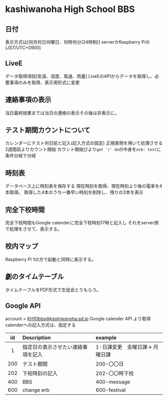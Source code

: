 # kashiwanoha High School BBS

## 日付
表示方式は[何月何日何曜日、何時何分(24時制)]
serverかRaspberry Piの(JST/UTC+0900)

## LiveE
データ取得項目[気温、湿度、風速、雨量]
LiveEのAPIからデータを取得し、必要事項のみを取得、表示用形式に変更

## 連絡事項の表示
当日最終授業までは当日の連絡の表示その後は非表示に。

## テスト期間カウントについて
カレンダーにテスト何日前と記入(記入方式の固定)
正規表現を用いて処理させる
2週間前よりカウント開始
カウント開始びより`get '/' do`の中身を`erb: test`に条件分岐で分岐

## 時刻表　
データベース上に時刻表を保存する
現在時刻を取得、現在時刻より後の電車を4本取得。
取得した4本のうち一番早い時刻を削除し、残りの3本を表示

## 完全下校時間
完全下校時間もGoogle calenderに完全下校時刻17時と記入し
それをserver側で処理をさせて、表示する。

## 校内マップ
Raspberry Pi 1の方で起動と同時に表示する。

## 劇のタイムテーブル
タイムテーブルをPDF形式で生徒会とりもらう。

## Google API

account = KH10bbs@kashiwanoha.ed.jp
Google calender API より取得
calenderへの記入方式は、指定する

| id | Description | example |
|:---:|:---|:---|
| 1 | 指定日の表示させたい連絡事項を記入 | 1-日課変更　金曜日課-> 月曜日課　|
| 200 | テスト期間 | 200-〇〇日 |
| 202 | 下校時刻の記入| 202-〇〇時下校 |
| 400 | BBS| 400-message |
| 600 | change erb | 600-festival |


